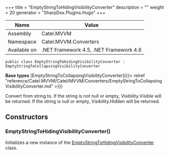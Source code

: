 

+++
title = "EmptyStringToHidingVisibilityConverter" 
description = ""
weight = 20
generator = "SharpDox.Plugins.Hugo"
+++

Name|Value
---|---
Assembly|Catel.MVVM
Namespace|Catel.MVVM.Converters
Available on|.NET Framework 4.5, .NET Framework 4.6

```
public class EmptyStringToHidingVisibilityConverter : EmptyStringToCollapsingVisibilityConverter
```

**Base types**
[EmptyStringToCollapsingVisibilityConverter]({{&lt; relref "reference/Catel.MVVM/Catel/MVVM/Converters/EmptyStringToCollapsingVisibilityConverter.md" &gt;}})

Convert from string to. If the string is not null or empty, Visibility.Visible will be returned. If the string is null or empty, Visibility.Hidden will be returned.

## Constructors

### EmptyStringToHidingVisibilityConverter()

Initializes a new instance of the [EmptyStringToHidingVisibilityConverter](#) class.

